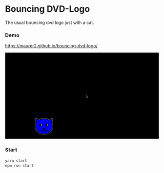 # Bouncing DVD-Logo

The usual bouncing dvd logo just with a cat.

### Demo

https://maurer2.github.io/bouncing-dvd-logo/

![Screenshot animated](screenshot.gif "Screenshot")

### Start

```
yarn start
npm run start

```
